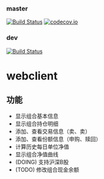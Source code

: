 ### master
[![Build Status](https://travis-ci.org/guhe/webclient.svg?branch=master)](https://travis-ci.org/guhe/webclient)
[![codecov.io](https://codecov.io/github/guhe/webclient/coverage.svg)](https://codecov.io/github/guhe/webclient)

### dev
[![Build Status](https://travis-ci.org/guhe/webclient.svg?branch=dev)](https://travis-ci.org/guhe/webclient)

# webclient

## 功能
* 显示组合基本信息
* 显示组合持仓明细
* 添加、查看交易信息（卖、卖）
* 添加、查看份额信息（申购、赎回）
* 计算历史每日单位净值
* 显示组合净值曲线
* (DOING) 支持沪深B股
* (TODO) 修改组合现金余额
